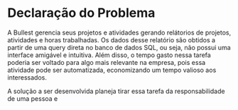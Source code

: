# Declaração do Problema

A Bullest gerencia seus projetos e atividades gerando relátorios de projetos, atividades e horas trabalhadas. Os dados desse relatório são obtidos a partir de uma query direta no banco de dados SQL, ou seja, não possui uma interface amigável e intuitiva. Além disso, o tempo gasto nessa tarefa poderia ser voltado para algo mais relevante na empresa, pois essa atividade pode ser automatizada, economizando um tempo valioso aos interessados.

A solução a ser desenvolvida planeja tirar essa tarefa da responsabilidade de uma pessoa e